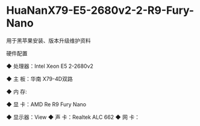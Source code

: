 # HuaNanX79-E5-2680v2-2-R9-Fury-Nano
用于黑苹果安装、版本升级维护资料

硬件配置

◆ 处理器：Intel Xeon E5 2-2680v2

◆ 主  板：华南 X79-4D双路

◆ 内  存:

◆ 显  卡：AMD Re R9 Fury Nano

◆ 显示器：View
◆ 声  卡：Realtek ALC 662
◆ 网  卡：
